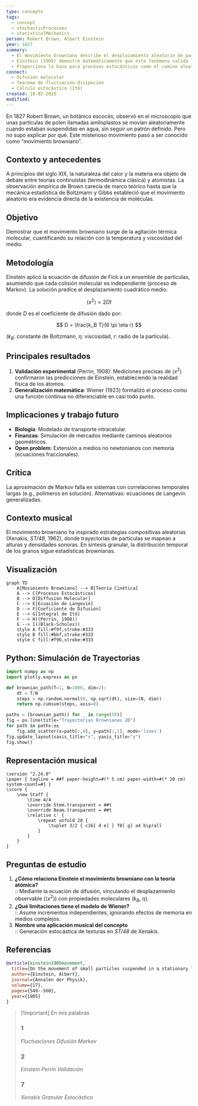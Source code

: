 ```yaml
---
type: concepto
tags:
  - concept
  - stochasticProcesses
  - statisticalMechanics
person: Robert Brown, Albert Einstein
year: 1827
summary: 
  - El movimiento browniano describe el desplazamiento aleatorio de partículas microscópicas suspendidas en un fluido, resultado de colisiones con moléculas del medio. 
  - Einstein (1905) demostró matemáticamente que este fenómeno valida la teoría cinética molecular, vinculando escalas microscópicas y macroscópicas. 
  - Proporciona la base para procesos estocásticos como el camino aleatorio y modelos en finanzas (e.g., Black-Scholes).
connect:
  - Difusión molecular
  - Teorema de fluctuación-disipación
  - Cálculo estocástico (Itô)
created: 18-02-2025
modified: 
---
```


En 1827 Robert Brown, un botánico escocés, observó en el microscopio que unas partículas de polen llamadas amiloplastos se movían aleatoriamente cuando estaban suspendidas en agua, sin seguir un patrón definido. Pero no supo explicar por qué. Este misterioso movimiento pasó a ser conocido como “movimiento browniano”.



## Contexto y antecedentes  
A principios del siglo XIX, la naturaleza del calor y la materia era objeto de debate entre teorías continuistas (termodinámica clásica) y atomistas. La observación empírica de Brown carecía de marco teórico hasta que la mecánica estadística de Boltzmann y Gibbs estableció que el movimiento aleatorio era evidencia directa de la existencia de moléculas.  

## Objetivo  
Demostrar que el movimiento browniano surge de la agitación térmica molecular, cuantificando su relación con la temperatura y viscosidad del medio.  

## Metodología  
Einstein aplicó la ecuación de difusión de Fick a un ensemble de partículas, asumiendo que cada colisión molecular es independiente (proceso de Markov). La solución predice el desplazamiento cuadrático medio:  

$$
\langle x^2 \rangle = 2Dt
$$

donde $D$ es el coeficiente de difusión dado por:  

$$
D = \frac{k_B T}{6 \pi \eta r}
$$

($k_B$: constante de Boltzmann, $\eta$: viscosidad, $r$: radio de la partícula).  

## Principales resultados  
1. **Validación experimental** (Perrin, 1908): Mediciones precisas de $\langle x^2 \rangle$ confirmaron las predicciones de Einstein, estableciendo la realidad física de los átomos.  
2. **Generalización matemática**: Wiener (1923) formalizó el proceso como una función continua no diferenciable en casi todo punto.  

## Implicaciones y trabajo futuro  
- **Biología**: Modelado de transporte intracelular.  
- **Finanzas**: Simulación de mercados mediante caminos aleatorios geométricos.  
- **Open problem**: Extensión a medios no newtonianos con memoria (ecuaciones fraccionales).  

## Crítica  
La aproximación de Markov falla en sistemas con correlaciones temporales largas (e.g., polímeros en solución). Alternativas: ecuaciones de Langevin generalizadas.  

## Contexto musical  
El movimiento browniano ha inspirado estrategias compositivas aleatorias (Xenakis, *ST/48*, 1962), donde trayectorias de partículas se mapean a alturas y densidades sonoras. En síntesis granular, la distribución temporal de los granos sigue estadísticas brownianas.  

## Visualización  
```mermaid
graph TD
    A[Movimiento Browniano] --> B[Teoría Cinética]
    A --> C[Procesos Estocásticos]
    B --> D[Diffusión Molecular]
    C --> E[Ecuación de Langevin]
    D --> F[Coeficiente de Difusión]
    E --> G[Integral de Itô]
    F --> H((Perrin, 1908))
    G --> I((Black-Scholes))
    style A fill:#f9f,stroke:#333
    style B fill:#bbf,stroke:#333
    style C fill:#f96,stroke:#333
```

## Python: Simulación de Trayectorias  
```python
import numpy as np
import plotly.express as px

def brownian_path(T=1, N=1000, dim=2):
    dt = T/N
    steps = np.random.normal(0, np.sqrt(dt), size=(N, dim))
    return np.cumsum(steps, axis=0)

paths = [brownian_path() for _ in range(50)]
fig = px.line(title="Trayectorias Brownianas 2D")
for path in paths:±±
    fig.add_scatter(x=path[:,0], y=path[:,1], mode='lines')
fig.update_layout(xaxis_title="x", yaxis_title="y")
fig.show()
```



## Representación musical  
```lily
\version "2.24.0"
\paper { tagline = ##f paper-height=#(* 5 cm) paper-width=#(* 20 cm) system-count=#1 }
\score {
    \new Staff {
        \time 4/4
        \override Stem.transparent = ##t
        \override Beam.transparent = ##t
        \relative c' {
            \repeat unfold 20 { 
                \tuplet 3/2 { c16[ d e] } f8[ g] a4 b\prall 
            }
        }
    }
}
```

## Preguntas de estudio  
1. **¿Cómo relaciona Einstein el movimiento browniano con la teoría atómica?**  
   :: Mediante la ecuación de difusión, vinculando el desplazamiento observable ($\langle x^2 \rangle$) con propiedades moleculares ($k_B$, $\eta$).  
2. **¿Qué limitaciones tiene el modelo de Wiener?**  
   :: Asume incrementos independientes, ignorando efectos de memoria en medios complejos.  
3. **Nombre una aplicación musical del concepto**  
   :: Generación estocástica de texturas en *ST/48* de Xenakis.  

## Referencias  
```bibtex
@article{einstein1905movement,
  title={On the movement of small particles suspended in a stationary liquid},
  author={Einstein, Albert},
  journal={Annalen der Physik},
  volume={17},
  pages={549--560},
  year={1905}
}
```

> [!important] En mis palabras  
> ### 1  
> *Fluctuaciones* *Difusión* *Markov*  
> ### 2  
> *Einstein* *Perrin* *Validación*  
> ### 7  
> *Xenakis* *Granular* *Estocástico*  






